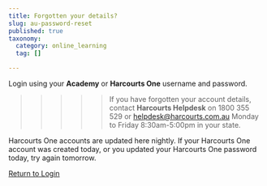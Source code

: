 ```yaml
---
title: Forgotten your details?
slug: au-password-reset
published: true
taxonomy:
  category: online_learning
  tag: []

---
```


Login using your **Academy** or **Harcourts One** username and password.

>>>>> If you have forgotten your account details, contact **Harcourts Helpdesk** on 1800 355 529 or [helpdesk@harcourts.com.au](mailto:helpdesk@harcourts.com.au) Monday to Friday 8:30am-5:00pm in your state.

Harcourts One accounts are updated here nightly. If your Harcourts One account was created today, or you updated your Harcourts One password today, try again tomorrow.

<i class="fa fa-chevron-left"></i> [Return to Login](https://www.academyrealestatetraining.com/au/moodle/login/index.php)
